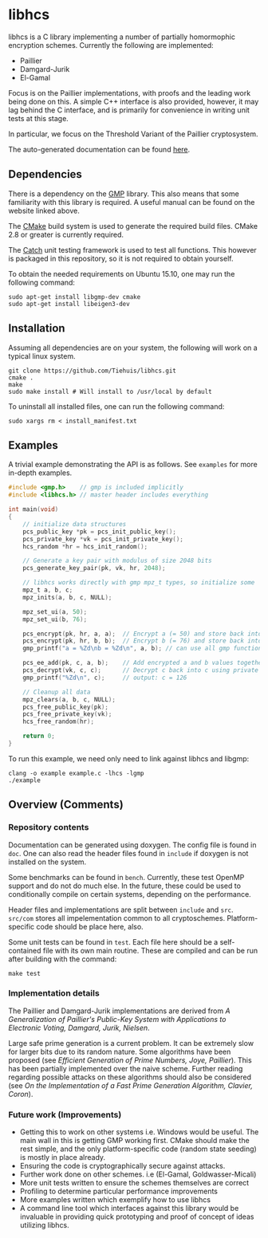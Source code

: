 # libhcs #

libhcs is a C library implementing a number of partially homormophic encryption
schemes. Currently the following are implemented:

* Paillier
* Damgard-Jurik
* El-Gamal

Focus is on the Paillier implementations, with proofs and the leading work
being done on this. A simple C++ interface is also provided, however, it may
lag behind the C interface, and is primarily for convenience in writing unit
tests at this stage.

In particular, we focus on the Threshold Variant of the Paillier
cryptosystem.

The auto-generated documentation can be found [here](https://tiehuis.github.io/libhcs).

## Dependencies

There is a dependency on the [GMP](https://gmplib.org/) library. This also
means that some familiarity with this library is required. A useful manual can
be found on the website linked above.

The [CMake](http://www.cmake.org/) build system is used to generate the
required build files. CMake 2.8 or greater is currently required.

The [Catch](https://github.com/philsquared/Catch) unit testing framework is
used to test all functions. This however is packaged in this repository, so it
is not required to obtain yourself.

To obtain the needed requirements on Ubuntu 15.10, one may run the following
command:

    sudo apt-get install libgmp-dev cmake
    sudo apt-get install libeigen3-dev

## Installation

Assuming all dependencies are on your system, the following will work on a
typical linux system.

    git clone https://github.com/Tiehuis/libhcs.git
    cmake .
    make
    sudo make install # Will install to /usr/local by default

To uninstall all installed files, one can run the following command:

    sudo xargs rm < install_manifest.txt

## Examples

A trivial example demonstrating the API is as follows. See ``examples``
for more in-depth examples.

```c
#include <gmp.h>    // gmp is included implicitly
#include <libhcs.h> // master header includes everything

int main(void)
{
    // initialize data structures
    pcs_public_key *pk = pcs_init_public_key();
    pcs_private_key *vk = pcs_init_private_key();
    hcs_random *hr = hcs_init_random();

    // Generate a key pair with modulus of size 2048 bits
    pcs_generate_key_pair(pk, vk, hr, 2048);

    // libhcs works directly with gmp mpz_t types, so initialize some
    mpz_t a, b, c;
    mpz_inits(a, b, c, NULL);

    mpz_set_ui(a, 50);
    mpz_set_ui(b, 76);

    pcs_encrypt(pk, hr, a, a);  // Encrypt a (= 50) and store back into a
    pcs_encrypt(pk, hr, b, b);  // Encrypt b (= 76) and store back into b
    gmp_printf("a = %Zd\nb = %Zd\n", a, b); // can use all gmp functions still

    pcs_ee_add(pk, c, a, b);    // Add encrypted a and b values together into c
    pcs_decrypt(vk, c, c);      // Decrypt c back into c using private key
    gmp_printf("%Zd\n", c);     // output: c = 126

    // Cleanup all data
    mpz_clears(a, b, c, NULL);
    pcs_free_public_key(pk);
    pcs_free_private_key(vk);
    hcs_free_random(hr);

    return 0;
}
```

To run this example, we need only need to link against libhcs and libgmp:

    clang -o example example.c -lhcs -lgmp
    ./example

## Overview (Comments)

### Repository contents

Documentation can be generated using doxygen. The config file is found in
``doc``. One can also read the header files found in ``include`` if doxygen is
not installed on the system.

Some benchmarks can be found in ``bench``. Currently, these test OpenMP support
and do not do much else. In the future, these could be used to conditionally
compile on certain systems, depending on the performance.

Header files and implementations are split between ``include`` and ``src``.
``src/com`` stores all impelementation common to all cryptoschemes.
Platform-specific code should be place here, also.

Some unit tests can be found in ``test``. Each file here should be a
self-contained file with its own main routine. These are compiled and can be
run after building with the command:

    make test

### Implementation details

The Paillier and Damgard-Jurik implementations are derived from
*A Generalization of Paillier's Public-Key System with Applications to
Electronic Voting, Damgard, Jurik, Nielsen*.

Large safe prime generation is a current problem. It can be extremely slow
for larger bits due to its random nature. Some algorithms have been proposed
(see *Efficient Generation of Prime Numbers, Joye, Paillier*). This has been
partially implemented over the naive scheme. Further reading regarding
possible attacks on these algorithms should also be considered (see
*On the Implementation of a Fast Prime Generation Algorithm, Clavier, Coron*).

### Future work (Improvements)

* Getting this to work on other systems i.e. Windows would be useful. The main
wall in this is getting GMP working first. CMake should make the rest simple,
and the only platform-specific code (random state seeding) is mostly in place
already.
* Ensuring the code is cryptographically secure against attacks.
* Further work done on other schemes. i.e (El-Gamal, Goldwasser-Micali)
* More unit tests written to ensure the schemes themselves are correct
* Profiling to determine particular performance improvements
* More examples written which exemplify how to use libhcs
* A command line tool which interfaces against this library would be invaluable
in providing quick prototyping and proof of concept of ideas utilizing libhcs.
